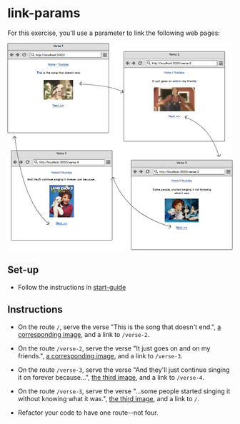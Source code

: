 # link-params
For this exercise, you'll use a parameter to link the following web pages:

![Four linked web pages](wireframes/2326897.png)

## Set-up
- Follow the instructions in [start-guide](../start-guide.md)

## Instructions
- On the route `/`, serve the verse "This is the song that doesn't end.", [a corresponding image](http://rophydoes.rintin.com/wp-content/uploads/2011/01/lambchop1.jpg), and a link to `/verse-2`.

- On the route `/verse-2`, serve the verse "It just goes on and on my friends.", [a corresponding image](http://i.ytimg.com/vi/1_47KVJV8DU/mqdefault.jpg), and a link to `/verse-3`.

- On the route `/verse-3`, serve the verse "And they'll just continue singing it on forever because...", [the third image](http://media-cache-ak0.pinimg.com/236x/4d/61/6c/4d616c5f67a37d1b7db7acc79a3dcf03.jpg), and a link to `/verse-4`.

- On the route `/verse-3`, serve the verse "...some people started singing it without knowing what it was.", [the third image](http://media-cache-ak0.pinimg.com/236x/75/a1/d4/75a1d4cba1954c1abee9b4bd85d21de9.jpg), and a link to `/`.

- Refactor your code to have one route--not four.
